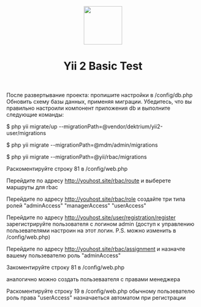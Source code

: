 <p align="center">
    <a href="https://github.com/yiisoft" target="_blank">
        <img src="https://avatars0.githubusercontent.com/u/993323" height="100px">
    </a>
    <h1 align="center">Yii 2 Basic Test</h1>
    <br>
</p>


После развертывание проекта:
пропишите настройки  в /config/db.php
Обновить схему базы данных, применяя миграции.
Убедитесь, что вы правильно настроили компонент приложения db и выполните следующие команды:

$ php yii migrate/up --migrationPath=@vendor/dektrium/yii2-user/migrations

$ php yii migrate --migrationPath=@mdm/admin/migrations

$ php yii migrate --migrationPath=@yii/rbac/migrations

Раскоментируйте строку  81 в  /config/web.php

Перейдите по адресу
http://youhost.site/rbac/route
и выберете маршруты для rbac

Перейдите по адресу
http://youhost.site/rbac/role
создайте три типа ролей
"adminAccess"
"managerAccess"
"userAccess"

Перейдите по адресу
http://youhost.site/user/registration/register
зарегистрируйте пользователя с логином admin (доступ к управлению пользевателями настроин на  этот логин. P.S. можно изменить в /config/web.php)

Перейдите по адресу
http://youhost.site/rbac/assignment
и назначте  вашему пользевателю роль "adminAccess"

Закоментируйте строку  81 в  /config/web.php

аналогично можно создать    пользеваателя  с правами  менеджера

Раскоментируйте строку  19 в  /config/web.php
обычному  пользевателю роль права "userAccess" назначаеться автоматом при регистрации
